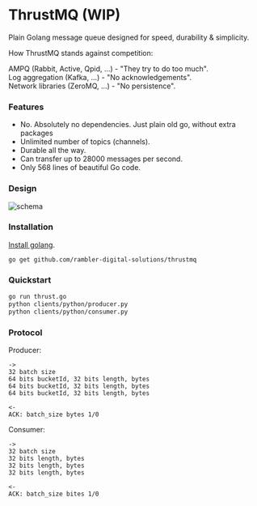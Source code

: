 # ThrustMQ (WIP)

Plain Golang message queue designed for speed, durability & simplicity.

How ThrustMQ stands against competition:

AMPQ (Rabbit, Active, Qpid, ...) - "They try to do too much".
<br />
Log aggregation (Kafka, ...) - "No acknowledgements".
<br />
Network libraries (ZeroMQ, ...) - "No persistence".

### Features

- No. Absolutely no dependencies. Just plain old go, without extra packages
- Unlimited number of topics (channels).
- Durable all the way.
- Can transfer up to 28000 messages per second.
- Only 568 lines of beautiful Go code.

### Design
![schema](https://raw.githubusercontent.com/rambler-digital-solutions/thrustmq/develop/schema.png)

### Installation
[Install golang](https://golang.org/doc/install).
```
go get github.com/rambler-digital-solutions/thrustmq
```

### Quickstart
```bash
go run thrust.go
python clients/python/producer.py
python clients/python/consumer.py
```

### Protocol

Producer:
```
->
32 batch size
64 bits bucketId, 32 bits length, bytes
64 bits bucketId, 32 bits length, bytes
64 bits bucketId, 32 bits length, bytes
```

```
<-
ACK: batch_size bytes 1/0
```

Consumer:
```
->
32 batch size
32 bits length, bytes
32 bits length, bytes
32 bits length, bytes
```

```
<-
ACK: batch_size bites 1/0
```
